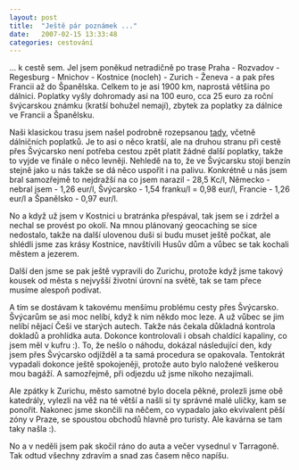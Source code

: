 ```yaml
---
layout: post
title:  "Ještě pár poznámek ..."
date:   2007-02-15 13:33:48
categories: cestování
---
```


... k cestě sem. Jel jsem poněkud netradičně po trase Praha - Rozvadov - Regesburg - Mnichov - Kostnice (nocleh) - Zurich - Ženeva - a pak přes Francii až do Španělska. Celkem to je asi 1900 km, naprostá většina po dálnici. Poplatky vyšly dohromady asi na 100 euro, cca 25 euro za roční švýcarskou známku (kratší bohužel nemají), zbytek za poplatky za dálnice ve Francii a Španělsku.

Naši klasickou trasu jsem našel podrobně rozepsanou [tady](http://www.kareldekar.com/spanelsko-costa-blanca/autem-do-spanelska.html), včetně dálničních poplatků. Je to asi o něco kratší, ale na druhou stranu při cestě přes Švýcarsko není potřeba cestou zpět platit žádné další poplatky, takže to vyjde ve finále o něco levněji. Nehledě na to, že ve Švýcarsku stojí benzín stejně jako u nás takže se dá něco uspořit i na palivu. Konkrétně u nás jsem bral samozřejmě to nejdražší na co jsem narazil - 28,5 Kc/l, Německo - nebral jsem - 1,26 eur/l, Švýcarsko - 1,54 franku/l = 0,98 eur/l, Francie - 1,26 eur/l a Španělsko - 0,97 eur/l.

No a když už jsem v Kostnici u bratránka přespával, tak jsem se i zdržel a nechal se provést po okolí. Na mnou plánovaný geocaching se sice nedostalo, takže na další ulovenou duši si budu muset ještě počkat, ale shlédli jsme zas krásy Kostnice, navštívili Husův dům a vůbec se tak kochali městem a jezerem.

Další den jsme se pak ještě vypravili do Zurichu, protože když jsme takový kousek od města s nejvyšší životní úrovní na světě, tak se tam přece musíme alespoň podívat.

A tím se dostávam k takovému menšímu problému cesty přes Švýcarsko. Švýcarům se asi moc nelíbí, když k nim někdo moc leze. A už vůbec se jim nelíbí nějací Češi ve starých autech. Takže nás čekala důkladná kontrola dokladů a prohlídka auta. Dokonce kontrolovali i obsah chaldící kapaliny, co jsem měl v kufru :). To, že nešlo o náhodu, dokázal následující den, kdy jsem přes Švýcarsko odjížděl a ta samá procedura se opakovala. Tentokrát vypadali dokonce ještě spokojeněji, protože auto bylo naložené veškerou mou bagáží. A samozřejmě, při odjezdu už jsme nikoho nezajímali.

Ale zpátky k Zurichu, město samotné bylo docela pěkné, prolezli jsme obě katedrály, vylezli na věž na té větší a našli si ty správné malé uličky, kam se ponořit. Nakonec jsme skončili na něčem, co vypadalo jako ekvivalent pěší zóny v Praze, se spoustou obchodů hlavně pro turisty. Ale kavárna se tam taky našla :).

No a v neděli jsem pak skočil ráno do auta a večer vysednul v Tarragoně. Tak odtud všechny zdravím a snad zas časem něco napíšu.